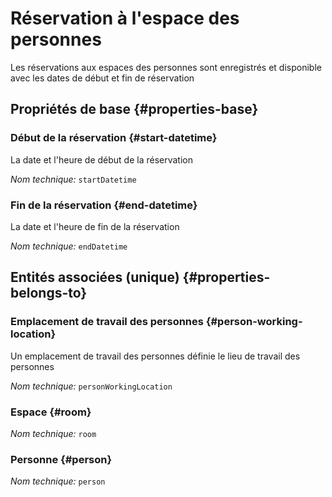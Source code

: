 # Réservation à l'espace des personnes
<!--- THIS FILE IS GENERATED PLEASE DO NOT EDIT IT DIRECTLY --->

Les réservations aux espaces des personnes sont enregistrés et disponible avec les dates de début et fin de réservation

## Propriétés de base {#properties-base}

### Début de la réservation {#start-datetime}

La date et l'heure de début de la réservation

*Nom technique:* ```startDatetime```

### Fin de la réservation {#end-datetime}

La date et l'heure de fin de la réservation

*Nom technique:* ```endDatetime```


## Entités associées (unique) {#properties-belongs-to}

### Emplacement de travail des personnes {#person-working-location}

Un emplacement de travail des personnes définie le lieu de travail des personnes

*Nom technique:* ```personWorkingLocation```

### Espace {#room}



*Nom technique:* ```room```

### Personne {#person}



*Nom technique:* ```person```





